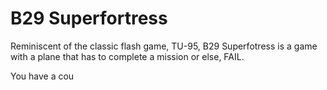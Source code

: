 # B29 Superfortress 

Reminiscent of the classic flash game, TU-95, B29 Superfotress is a game with a plane that has to complete a mission or else, FAIL.

You have a cou

